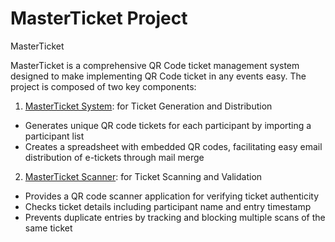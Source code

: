 # MasterTicket Project

MasterTicket

MasterTicket is a comprehensive QR Code ticket management system designed to make implementing QR Code ticket in any events easy. The project is composed of two key components:

1. [MasterTicket System](https://github.com/HKManus/MasterTicket_System): for Ticket Generation and Distribution
- Generates unique QR code tickets for each participant by importing a participant list
- Creates a spreadsheet with embedded QR codes, facilitating easy email distribution of e-tickets through mail merge

2. [MasterTicket Scanner](https://github.com/HKManus/MasterTicket_Scanner): for Ticket Scanning and Validation
- Provides a QR code scanner application for verifying ticket authenticity
- Checks ticket details including participant name and entry timestamp
- Prevents duplicate entries by tracking and blocking multiple scans of the same ticket
